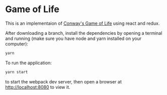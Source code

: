 # Game of Life #

This is an implementaion of [Conway's Game of Life](https://en.wikipedia.org/wiki/Conway%27s_Game_of_Life) using react and redux.

After downloading a branch, install the dependencies by opening a terminal and running (make sure you have node and yarn installed on your computer):

```bash
yarn
```

To run the application:

```bash
yarn start
```

to start the webpack dev server, then open a browser at [http://localhost:8080](http://localhost:8080) to view it.
